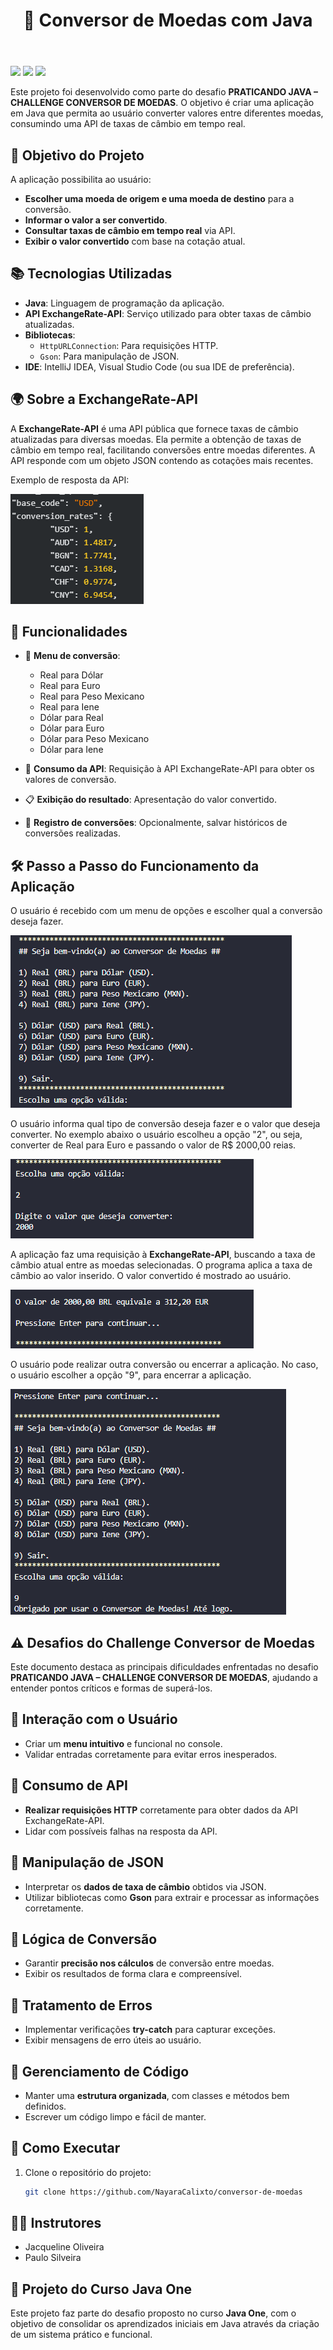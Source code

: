 <!DOCTYPE html>
<html lang="pt-br">
<head>
  <meta charset="UTF-8">
  <meta name="viewport" content="width=device-width, initial-scale=1.0">

</head>
<body>
  <header>
    <h1> 📌 Conversor de Moedas com Java</h1>
  </header>
  <main>
    <div>
      <img src="https://img.shields.io/badge/Java-007396?style=for-the-badge&logo=java&logoColor=white">
      <img src="https://img.shields.io/badge/Oracle-F80000?style=for-the-badge&logo=oracle&logoColor=white">
      <img src="https://img.shields.io/badge/Alura-13294B?style=for-the-badge&logo=data:image/svg+xml;base64,...">
    </div>
</main>
</body>
</html>

Este projeto foi desenvolvido como parte do desafio **PRATICANDO JAVA – CHALLENGE CONVERSOR DE MOEDAS**. O objetivo é criar uma aplicação em Java que permita ao usuário converter valores entre diferentes moedas, consumindo uma API de taxas de câmbio em tempo real.

## 🚀 Objetivo do Projeto

A aplicação possibilita ao usuário:
- **Escolher uma moeda de origem e uma moeda de destino** para a conversão.
- **Informar o valor a ser convertido**.
- **Consultar taxas de câmbio em tempo real** via API.
- **Exibir o valor convertido** com base na cotação atual.

## 📚 Tecnologias Utilizadas
- **Java**: Linguagem de programação da aplicação.
- **API ExchangeRate-API**: Serviço utilizado para obter taxas de câmbio atualizadas.
- **Bibliotecas**:
  - `HttpURLConnection`: Para requisições HTTP.
  - `Gson`: Para manipulação de JSON.
- **IDE**: IntelliJ IDEA, Visual Studio Code (ou sua IDE de preferência).

## 🌍 Sobre a ExchangeRate-API

A **ExchangeRate-API** é uma API pública que fornece taxas de câmbio atualizadas para diversas moedas. Ela permite a obtenção de taxas de câmbio em tempo real, facilitando conversões entre moedas diferentes. A API responde com um objeto JSON contendo as cotações mais recentes.

Exemplo de resposta da API:

![](assets/exemplo_json_api.png)

## 🔧 Funcionalidades
- 🔄 **Menu de conversão**:
  - Real para Dólar
  - Real para Euro
  - Real para Peso Mexicano
  - Real para Iene
  - Dólar para Real
  - Dólar para Euro
  - Dólar para Peso Mexicano
  - Dólar para Iene

- 🔎 **Consumo da API**: Requisição à API ExchangeRate-API para obter os valores de conversão.
- 📋 **Exibição do resultado**: Apresentação do valor convertido.
- 💾 **Registro de conversões**: Opcionalmente, salvar históricos de conversões realizadas.

## 🛠️ Passo a Passo do Funcionamento da Aplicação

O usuário é recebido com um menu de opções e escolher qual a conversão deseja fazer.

![](assets/menu.png)

O usuário informa qual tipo de conversão deseja fazer e o valor que deseja converter. No exemplo abaixo o usuário escolheu a opção "2", ou seja, converter de Real para Euro e passando o valor de R$ 2000,00 reias.

![](assets/interacao_usuario_01.png)

A aplicação faz uma requisição à **ExchangeRate-API**, buscando a taxa de câmbio atual entre as moedas selecionadas.
O programa aplica a taxa de câmbio ao valor inserido.
O valor convertido é mostrado ao usuário.

![](assets/interacao_usuario_02.png)

O usuário pode realizar outra conversão ou encerrar a aplicação. No caso, o usuário escolher a opção "9", para encerrar a aplicação. 

![](assets/interacao_usuario_03.png)

## ⚠️ Desafios do Challenge Conversor de Moedas

Este documento destaca as principais dificuldades enfrentadas no desafio **PRATICANDO JAVA – CHALLENGE CONVERSOR DE MOEDAS**, ajudando a entender pontos críticos e formas de superá-los.

## 🔹 Interação com o Usuário
- Criar um **menu intuitivo** e funcional no console.
- Validar entradas corretamente para evitar erros inesperados.

## 🔹 Consumo de API
- **Realizar requisições HTTP** corretamente para obter dados da API ExchangeRate-API.
- Lidar com possíveis falhas na resposta da API.

## 🔹 Manipulação de JSON
- Interpretar os **dados de taxa de câmbio** obtidos via JSON.
- Utilizar bibliotecas como **Gson** para extrair e processar as informações corretamente.

## 🔹 Lógica de Conversão
- Garantir **precisão nos cálculos** de conversão entre moedas.
- Exibir os resultados de forma clara e compreensível.

## 🔹 Tratamento de Erros
- Implementar verificações **try-catch** para capturar exceções.
- Exibir mensagens de erro úteis ao usuário.

## 🔹 Gerenciamento de Código
- Manter uma **estrutura organizada**, com classes e métodos bem definidos.
- Escrever um código limpo e fácil de manter.


## 📂 Como Executar
1. Clone o repositório do projeto:
   ```bash
   git clone https://github.com/NayaraCalixto/conversor-de-moedas

## 👨‍🏫 Instrutores
- Jacqueline Oliveira
- Paulo Silveira


## 🚀 Projeto do Curso Java One
Este projeto faz parte do desafio proposto no curso <strong>Java One</strong>, com o objetivo de consolidar os aprendizados iniciais em Java através da criação de um sistema prático e funcional.

